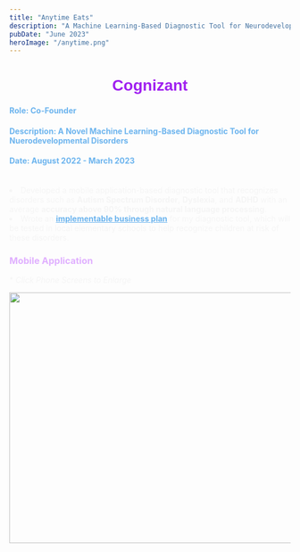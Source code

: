 ```yaml
---
title: "Anytime Eats"
description: "A Machine Learning-Based Diagnostic Tool for Neurodevelopmental Disorders."
pubDate: "June 2023"
heroImage: "/anytime.png"
---
```

<h1 style="text-align:center;color:#A020F0;font-family:Arial"><b>Cognizant</b></h1>


<h4 style = "color:#6CB4EE;"> Role: Co-Founder </h4>
<h4 style = "color:#6CB4EE;">Description: A Novel Machine Learning-Based Diagnostic Tool for Nuerodevelopmental Disorders</h4>
<h4 style = "color:#6CB4EE;">Date: August 2022 - March 2023</h4><br>


<li style="color:#F5F5F5;">Developed a mobile application-based diagnostic tool that recognizes disorders such as <b>Autism Spectrum Disorder</b>, <b>Dyslexia</b>, and <b>ADHD</b> with an average <b>accuracy above 90% through natural language processing</b>.</li>

<li style="color:#F5F5F5;">Wrote an <a style = "color:#6CB4EE;" href = https://drive.google.com/file/d/12wNME_CujUi-STqejALqxibmgF1MSeaW/view?usp=sharing> <b>implementable business plan</b></a> for my diagnostic tool, which will be tested in local elementary schools to help recognize children at risk of these disorders.</li>

<h3 style = "color:#E0B0FF;">Mobile Application </h3>
<p style="color:#F5F5F5;">* <i>Click Phone Screens to Enlarge</i></p>

<style>
    .img {
        width: 1000px;
        height: 450px;
    }

    .fullsize {
        border: 1px solid #272935;;
        z-index: 200;
        cursor: zoom-out;
        display: block;
        width: 1775px;
        max-width: 1200px;
        height: 700px;
        position: fixed;
        left: 230px;
        top: 35px;
    }    
</style>

</head>

<body>
    <div id="gallery">
    <img src="\CogApp.png" class="img" id="img1" onclick="change (this)">
</div>
    <script>
            function change (element) {
                element.classList.toggle("fullsize");
            }





